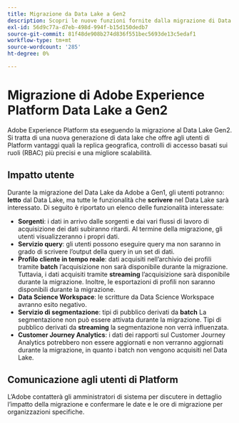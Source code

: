 ```yaml
---
title: Migrazione da Data Lake a Gen2
description: Scopri le nuove funzioni fornite dalla migrazione di Data Lake a Gen2 in Adobe Experience Platform.
exl-id: 56d9c77a-d7eb-498d-994f-b15d150dedb7
source-git-commit: 81f48de908b274d836f551bec5693de13c5edaf1
workflow-type: tm+mt
source-wordcount: '285'
ht-degree: 0%

---
```


# Migrazione di Adobe Experience Platform Data Lake a Gen2

Adobe Experience Platform sta eseguendo la migrazione al Data Lake Gen2. Si tratta di una nuova generazione di data lake che offre agli utenti di Platform vantaggi quali la replica geografica, controlli di accesso basati sui ruoli (RBAC) più precisi e una migliore scalabilità.

## Impatto utente

Durante la migrazione del Data Lake da Adobe a Gen1, gli utenti potranno: **letto** dal Data Lake, ma tutte le funzionalità che **scrivere** nel Data Lake sarà interessato. Di seguito è riportato un elenco delle funzionalità interessate:

- **Sorgenti**: i dati in arrivo dalle sorgenti e dai vari flussi di lavoro di acquisizione dei dati subiranno ritardi. Al termine della migrazione, gli utenti visualizzeranno i propri dati.
- **Servizio query**: gli utenti possono eseguire query ma non saranno in grado di scrivere l’output della query in un set di dati.
- **Profilo cliente in tempo reale**: dati acquisiti nell’archivio dei profili tramite **batch** l’acquisizione non sarà disponibile durante la migrazione. Tuttavia, i dati acquisiti tramite **streaming** l’acquisizione sarà disponibile durante la migrazione. Inoltre, le esportazioni di profili non saranno disponibili durante la migrazione.
- **Data Science Workspace**: le scritture da Data Science Workspace avranno esito negativo.
- **Servizio di segmentazione**: tipi di pubblico derivati da **batch** La segmentazione non può essere attivata durante la migrazione. Tipi di pubblico derivati da **streaming** la segmentazione non verrà influenzata.
- **Customer Journey Analytics**: i dati dei rapporti sul Customer Journey Analytics potrebbero non essere aggiornati e non verranno aggiornati durante la migrazione, in quanto i batch non vengono acquisiti nel Data Lake.

## Comunicazione agli utenti di Platform

L’Adobe contatterà gli amministratori di sistema per discutere in dettaglio l’impatto della migrazione e confermare le date e le ore di migrazione per organizzazioni specifiche.

